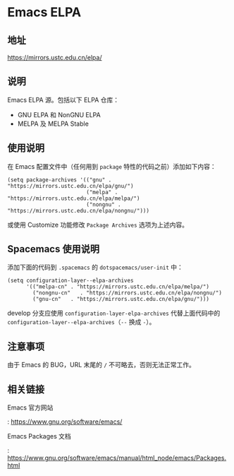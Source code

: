 # Emacs ELPA

## 地址

<https://mirrors.ustc.edu.cn/elpa/>

## 说明

Emacs ELPA 源。包括以下 ELPA 仓库：

- GNU ELPA 和 NonGNU ELPA
- MELPA 及 MELPA Stable

## 使用说明

在 Emacs 配置文件中（任何用到 `package` 特性的代码之前）添加如下内容：

    (setq package-archives '(("gnu" . "https://mirrors.ustc.edu.cn/elpa/gnu/")
                             ("melpa" . "https://mirrors.ustc.edu.cn/elpa/melpa/")
                             ("nongnu" . "https://mirrors.ustc.edu.cn/elpa/nongnu/")))

或使用 Customize 功能修改 `Package Archives` 选项为上述内容。

## Spacemacs 使用说明

添加下面的代码到 `.spacemacs` 的 `dotspacemacs/user-init` 中：

    (setq configuration-layer--elpa-archives
          '(("melpa-cn" . "https://mirrors.ustc.edu.cn/elpa/melpa/")
            ("nongnu-cn"   . "https://mirrors.ustc.edu.cn/elpa/nongnu/")
            ("gnu-cn"   . "https://mirrors.ustc.edu.cn/elpa/gnu/")))

develop 分支应使用 `configuration-layer-elpa-archives` 代替上面代码中的
`configuration-layer--elpa-archives`（`--` 换成 `-`）。

## 注意事项

由于 Emacs 的 BUG，URL 末尾的 `/` 不可略去，否则无法正常工作。

## 相关链接

Emacs 官方网站

:   <https://www.gnu.org/software/emacs/>

Emacs Packages 文档

:   <https://www.gnu.org/software/emacs/manual/html_node/emacs/Packages.html>
